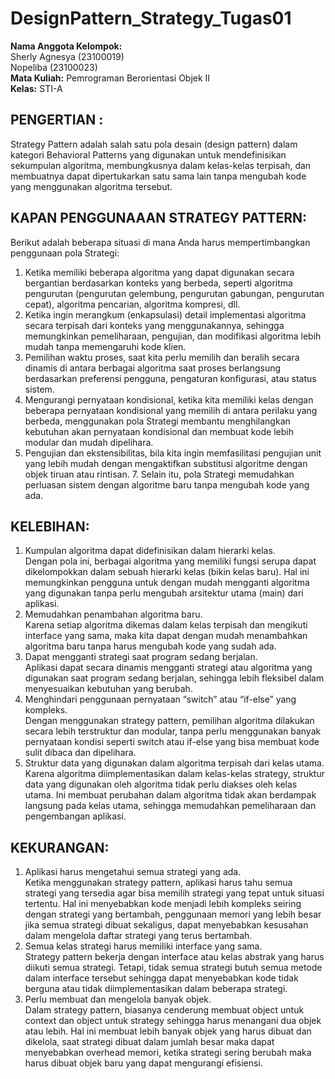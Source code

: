 # DesignPattern_Strategy_Tugas01
**Nama Anggota Kelompok:**<br>
Sherly Agnesya (23100019)<br>
Nopeliba (23100023)<br>
**Mata Kuliah:** Pemrograman Berorientasi Objek II<br>
**Kelas:** STI-A

## PENGERTIAN :
Strategy Pattern adalah salah satu pola desain (design pattern) dalam kategori Behavioral Patterns yang digunakan untuk mendefinisikan sekumpulan algoritma, membungkusnya dalam kelas-kelas terpisah, dan membuatnya dapat dipertukarkan satu sama lain tanpa mengubah kode yang menggunakan algoritma tersebut.

## KAPAN PENGGUNAAAN STRATEGY PATTERN: 
Berikut adalah beberapa situasi di mana Anda harus mempertimbangkan penggunaan pola Strategi:
1. Ketika memiliki beberapa algoritma yang dapat digunakan secara bergantian berdasarkan konteks yang berbeda, seperti algoritma pengurutan (pengurutan gelembung, pengurutan gabungan, pengurutan cepat), algoritma pencarian, algoritma kompresi, dll.
2. Ketika ingin merangkum (enkapsulasi) detail implementasi algoritma secara terpisah dari konteks yang menggunakannya, sehingga memungkinkan pemeliharaan, pengujian, dan modifikasi algoritma lebih mudah tanpa memengaruhi kode klien.
3. Pemilihan waktu proses, saat kita perlu memilih dan beralih secara dinamis di antara berbagai algoritma saat proses berlangsung berdasarkan preferensi pengguna, pengaturan konfigurasi, atau status sistem.
4. Mengurangi pernyataan kondisional,  ketika kita  memiliki kelas dengan beberapa pernyataan kondisional yang memilih di antara perilaku yang berbeda, menggunakan pola Strategi membantu menghilangkan kebutuhan akan pernyataan kondisional dan membuat kode lebih modular dan mudah dipelihara.
6. Pengujian dan ekstensibilitas, bila kita ingin memfasilitasi pengujian unit yang lebih mudah dengan mengaktifkan substitusi algoritme dengan objek tiruan atau rintisan. 7. Selain itu, pola Strategi memudahkan perluasan sistem dengan algoritme baru tanpa mengubah kode yang ada.

## KELEBIHAN:
1. Kumpulan algoritma dapat didefinisikan dalam hierarki kelas.<br>
Dengan pola ini, berbagai algoritma yang memiliki fungsi serupa dapat dikelompokkan dalam sebuah hierarki kelas (bikin kelas baru). Hal ini memungkinkan pengguna untuk dengan mudah mengganti algoritma yang digunakan tanpa perlu mengubah arsitektur utama (main) dari aplikasi.
2. Memudahkan penambahan algoritma baru.<br>
Karena setiap algoritma dikemas dalam kelas terpisah dan mengikuti interface yang sama, maka kita dapat dengan mudah menambahkan algoritma baru tanpa harus mengubah kode yang sudah ada.
3. Dapat mengganti strategi saat program sedang berjalan.<br>
Aplikasi dapat secara dinamis mengganti strategi atau algoritma yang digunakan saat program sedang berjalan, sehingga lebih fleksibel dalam menyesuaikan kebutuhan yang berubah.
4. Menghindari penggunaan pernyataan “switch” atau “if-else” yang kompleks.<br>
Dengan menggunakan strategy pattern, pemilihan algoritma dilakukan secara lebih terstruktur dan modular, tanpa perlu menggunakan banyak pernyataan kondisi seperti switch atau if-else yang bisa membuat kode sulit dibaca dan dipelihara.
5. Struktur data yang digunakan dalam algoritma terpisah dari kelas utama.<br>
Karena algoritma diimplementasikan dalam kelas-kelas strategy, struktur data yang digunakan oleh algoritma tidak perlu diakses oleh kelas utama. Ini membuat perubahan dalam algoritma tidak akan berdampak langsung pada kelas utama, sehingga memudahkan pemeliharaan dan pengembangan aplikasi.

## KEKURANGAN:
1. Aplikasi harus mengetahui semua strategi yang ada.<br>
Ketika menggunakan strategy pattern, aplikasi harus tahu semua strategi yang tersedia agar bisa memilih strategi yang tepat untuk situasi tertentu. Hal ini menyebabkan kode menjadi lebih kompleks seiring dengan strategi yang bertambah, penggunaan memori yang lebih besar jika semua strategi dibuat sekaligus, dapat menyebabkan kesusahan dalam mengelola daftar strategi yang terus bertambah.
2. Semua kelas strategi harus memiliki interface yang sama.<br>
Strategy pattern bekerja dengan interface atau kelas abstrak yang harus diikuti semua strategi. Tetapi, tidak semua strategi butuh semua metode dalam interface tersebut sehingga dapat menyebabkan kode tidak berguna atau tidak diimplementasikan dalam beberapa strategi.
3. Perlu membuat dan mengelola banyak objek.<br>
Dalam strategy pattern, biasanya cenderung membuat object untuk context dan object untuk strategy sehingga harus menangani dua objek atau lebih. Hal ini membuat lebih banyak objek yang harus dibuat dan dikelola, saat strategi dibuat dalam jumlah besar maka dapat menyebabkan overhead memori, ketika strategi sering berubah maka harus dibuat objek baru yang dapat mengurangi efisiensi.

